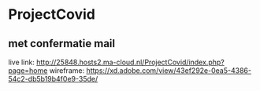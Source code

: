 # ProjectCovid
## met confermatie mail
live link: http://25848.hosts2.ma-cloud.nl/ProjectCovid/index.php?page=home
wireframe: https://xd.adobe.com/view/43ef292e-0ea5-4386-54c2-db5b19b4f0e9-35de/
